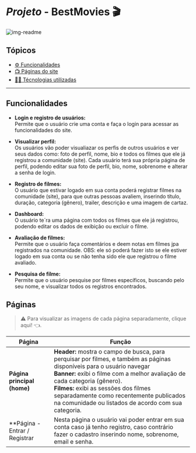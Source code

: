 # ***Projeto*** - BestMovies 🎬

![img-readme](https://user-images.githubusercontent.com/79289410/228327388-2e9ee377-dd7e-423c-955f-a94288dafa5b.png)

## Tópicos
- <a href="#funcionalidades">⚙️ Funcionalidades <a>
- <a href="#páginas">📺 Páginas do site<a>
- <a href="#tecnologias">👨‍💻 Técnologias utilizadas <a>

---
  
## Funcionalidades
  - **Login e registro de usuários:** <br>
  Permite que o usuário crie uma conta e faça o login para acessar as funcionalidades do site.
  
  - **Visualizar perfil:** <br>
  Os usuários vão poder visualiazar os perfis de outros usuários e ver seus dados como: foto de perfil, nome, bio e todos os filmes que ele já registrou a comunidade (site).
   Cada usuário terá sua própria página de perfil, podendo editar sua foto de perfil, bio, nome, sobrenome e alterar a senha de login.
  
  - **Registro de filmes:** <br>
   O usuário que estivar logado em sua conta poderá registrar filmes na comunidade (site), para que outras pessoas avaliem, inserindo título, duração, categoria (gênero), trailer, descrição e uma imagem de cartaz.
  
  - **Dashboard:** <br>
   O usuário te´ra uma página com todos os filmes que ele já registrou, podendo editar os dados de exibição ou excluir o filme.
  
  - **Avaliação de filmes:** <br>
   Permite que o usuário faça comentários e deem notas em filmes jpa registrados na comunidade. OBS: ele só poderá fazer isto se ele estiver logado em sua conta ou se não tenha sido ele que registrou o filme avaliado.
  
  - **Pesquisa de filme:** <br>
   Permite que o usuário pesquise por filmes específicos, buscando pelo seu nome, e visualizar todos os registros encontrados.
  
  ## Páginas
  >⚠️ Para visualizar as imagens de cada página separadamente, clique aqui! 👈.
  
  | Página | Função |
  |--------|--------|
  |**Página principal (home)**|**Header:** mostra o campo de busca, para perquisar por filmes, e também as páginas disponíveis para o usuário navegar<br>**Banner:** exibi o filme com a melhor avaliação de cada categoria (gênero).<br>**Filmes:** exibi as sessões dos filmes separadamente como recentemente publicados na comunidade ou listados de acordo com sua categoria.|
  |**Página - Entrar / Registrar| Nesta página o usuário vai poder entrar em sua conta caso já tenho registro, caso contrário fazer o cadastro inserindo nome, sobrenome, email e senha.|
